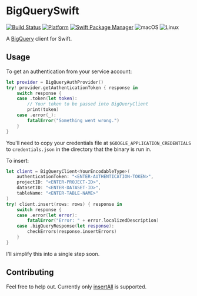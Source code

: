 # BigQuerySwift

[![Build Status](https://travis-ci.org/oliveroneill/BigQuerySwift.svg?branch=master)](https://travis-ci.org/oliveroneill/BigQuerySwift)
[![Platform](https://img.shields.io/badge/Swift-4.2-orange.svg)](https://img.shields.io/badge/Swift-4.2-orange.svg)
[![Swift Package Manager](https://img.shields.io/badge/spm-compatible-brightgreen.svg?style=flat)](https://swift.org/package-manager)
![macOS](https://img.shields.io/badge/os-macOS-green.svg?style=flat)
![Linux](https://img.shields.io/badge/os-linux-green.svg?style=flat)

A [BigQuery](https://cloud.google.com/bigquery/) client for Swift.

## Usage
To get an authentication from your service account:
```swift
let provider = BigQueryAuthProvider()
try! provider.getAuthenticationToken { response in
    switch response {
    case .token(let token):
        // Your token to be passed into BigQueryClient
        print(token)
    case .error(_):
        fatalError("Something went wrong.")
    }
}
```
You'll need to copy your credentials file at `$GOOGLE_APPLICATION_CREDENTIALS`
to `credentials.json` in the directory that the binary is run in.

To insert:
```swift
let client = BigQueryClient<YourEncodableType>(
    authenticationToken: "<ENTER-AUTHENTICATION-TOKEN>",
    projectID: "<ENTER-PROJECT-ID>",
    datasetID: "<ENTER-DATASET-ID>",
    tableName: "<ENTER-TABLE-NAME>"
)
try! client.insert(rows: rows) { response in
    switch response {
    case .error(let error):
        fatalError("Error: " + error.localizedDescription)
    case .bigQueryResponse(let response):
        checkErrors(response.insertErrors)
    }
}
```
I'll simplify this into a single step soon.

## Contributing
Feel free to help out. Currently only
[insertAll](https://cloud.google.com/bigquery/docs/reference/rest/v2/tabledata/insertAll)
is supported.